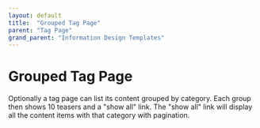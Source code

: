 ```yaml
---
layout: default
title:  "Grouped Tag Page"
parent: "Tag Page"
grand_parent: "Information Design Templates"
---
```


# Grouped Tag Page

Optionally a tag page can list its content grouped by category. Each group then shows 10 teasers and a "show all" link. The "show all" link will display all the content items with that category with pagination.
